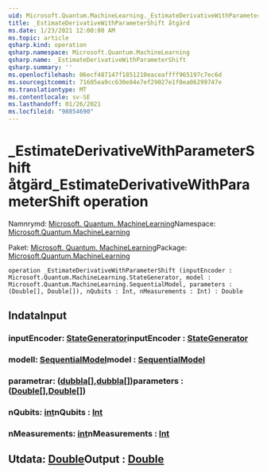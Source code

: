 ```yaml
---
uid: Microsoft.Quantum.MachineLearning._EstimateDerivativeWithParameterShift
title: _EstimateDerivativeWithParameterShift åtgärd
ms.date: 1/23/2021 12:00:00 AM
ms.topic: article
qsharp.kind: operation
qsharp.namespace: Microsoft.Quantum.MachineLearning
qsharp.name: _EstimateDerivativeWithParameterShift
qsharp.summary: ''
ms.openlocfilehash: 06ecf487147f1851210eaceaffff965197c7ec6d
ms.sourcegitcommit: 71605ea9cc630e84e7ef29027e1f0ea06299747e
ms.translationtype: MT
ms.contentlocale: sv-SE
ms.lasthandoff: 01/26/2021
ms.locfileid: "98854690"
---
```

# <a name="_estimatederivativewithparametershift-operation"></a><span data-ttu-id="7398e-102">_EstimateDerivativeWithParameterShift åtgärd</span><span class="sxs-lookup"><span data-stu-id="7398e-102">_EstimateDerivativeWithParameterShift operation</span></span>

<span data-ttu-id="7398e-103">Namnrymd: [Microsoft. Quantum. MachineLearning](xref:Microsoft.Quantum.MachineLearning)</span><span class="sxs-lookup"><span data-stu-id="7398e-103">Namespace: [Microsoft.Quantum.MachineLearning](xref:Microsoft.Quantum.MachineLearning)</span></span>

<span data-ttu-id="7398e-104">Paket: [Microsoft. Quantum. MachineLearning](https://nuget.org/packages/Microsoft.Quantum.MachineLearning)</span><span class="sxs-lookup"><span data-stu-id="7398e-104">Package: [Microsoft.Quantum.MachineLearning](https://nuget.org/packages/Microsoft.Quantum.MachineLearning)</span></span>




```qsharp
operation _EstimateDerivativeWithParameterShift (inputEncoder : Microsoft.Quantum.MachineLearning.StateGenerator, model : Microsoft.Quantum.MachineLearning.SequentialModel, parameters : (Double[], Double[]), nQubits : Int, nMeasurements : Int) : Double
```


## <a name="input"></a><span data-ttu-id="7398e-105">Indata</span><span class="sxs-lookup"><span data-stu-id="7398e-105">Input</span></span>

### <a name="inputencoder--stategenerator"></a><span data-ttu-id="7398e-106">inputEncoder: [StateGenerator](xref:Microsoft.Quantum.MachineLearning.StateGenerator)</span><span class="sxs-lookup"><span data-stu-id="7398e-106">inputEncoder : [StateGenerator](xref:Microsoft.Quantum.MachineLearning.StateGenerator)</span></span>




### <a name="model--sequentialmodel"></a><span data-ttu-id="7398e-107">modell: [SequentialModel](xref:Microsoft.Quantum.MachineLearning.SequentialModel)</span><span class="sxs-lookup"><span data-stu-id="7398e-107">model : [SequentialModel](xref:Microsoft.Quantum.MachineLearning.SequentialModel)</span></span>




### <a name="parameters--doubledouble"></a><span data-ttu-id="7398e-108">parametrar: ([dubbla](xref:microsoft.quantum.lang-ref.double)[],[dubbla](xref:microsoft.quantum.lang-ref.double)[])</span><span class="sxs-lookup"><span data-stu-id="7398e-108">parameters : ([Double](xref:microsoft.quantum.lang-ref.double)[],[Double](xref:microsoft.quantum.lang-ref.double)[])</span></span>




### <a name="nqubits--int"></a><span data-ttu-id="7398e-109">nQubits: [int](xref:microsoft.quantum.lang-ref.int)</span><span class="sxs-lookup"><span data-stu-id="7398e-109">nQubits : [Int](xref:microsoft.quantum.lang-ref.int)</span></span>




### <a name="nmeasurements--int"></a><span data-ttu-id="7398e-110">nMeasurements: [int](xref:microsoft.quantum.lang-ref.int)</span><span class="sxs-lookup"><span data-stu-id="7398e-110">nMeasurements : [Int](xref:microsoft.quantum.lang-ref.int)</span></span>





## <a name="output--double"></a><span data-ttu-id="7398e-111">Utdata: [Double](xref:microsoft.quantum.lang-ref.double)</span><span class="sxs-lookup"><span data-stu-id="7398e-111">Output : [Double](xref:microsoft.quantum.lang-ref.double)</span></span>


